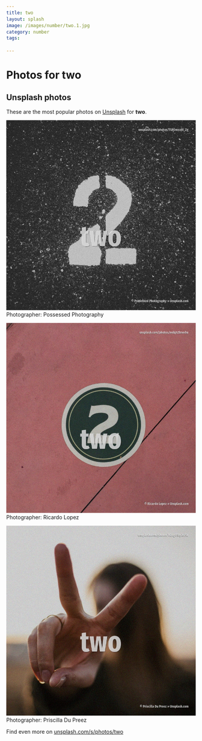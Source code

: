 ```yaml
---
title: two
layout: splash
image: /images/number/two.1.jpg
category: number
tags:

---
```

# Photos for two
 
## Unsplash photos
These are the most popular photos on [Unsplash](https://unsplash.com) for **two**.
 
![two](/images/number/two.1.jpg)
Photographer:  Possessed Photography
 
![two](/images/number/two.2.jpg)
Photographer:  Ricardo Lopez
 
![two](/images/number/two.3.jpg)
Photographer:  Priscilla Du Preez
 
Find even more on [unsplash.com/s/photos/two](https://unsplash.com/s/photos/two)
 
